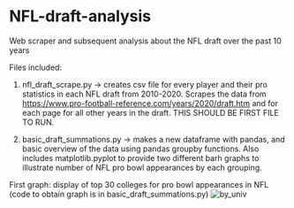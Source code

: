 # NFL-draft-analysis
Web scraper and subsequent analysis about the NFL draft over the past 10 years

Files included:
1) nfl_draft_scrape.py -> creates csv file for every player and their pro statistics in each NFL draft from 2010-2020.  Scrapes the data from https://www.pro-football-reference.com/years/2020/draft.htm and for each page for all other years in the draft. THIS SHOULD BE FIRST FILE TO RUN.

2) basic_draft_summations.py -> makes a new dataframe with pandas, and basic overview of the data using pandas groupby functions.  Also includes matplotlib.pyplot to provide two different barh graphs to illustrate number of NFL pro bowl appearances by each grouping.

First graph: display of top 30 colleges for pro bowl appearances in NFL (code to obtain graph is in basic_draft_summations.py)
![by_univ](https://user-images.githubusercontent.com/70147377/105380576-0c2adb00-5bdc-11eb-8708-77f56df7d210.png)



